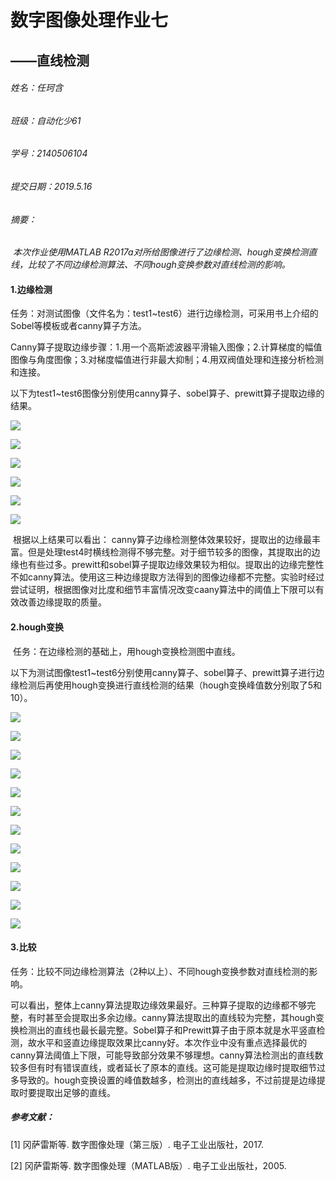 # 数字图像处理作业七

## ——直线检测



###### 姓名：任珂含 

###### 班级：自动化少61 

###### 学号：2140506104

###### 提交日期：2019.5.16



###### *摘要：*

​	*本次作业使用MATLAB R2017a对所给图像进行了边缘检测、hough变换检测直线，比较了不同边缘检测算法、不同hough变换参数对直线检测的影响。*



#### 1.边缘检测

​	任务：对测试图像（文件名为：test1~test6）进行边缘检测，可采用书上介绍的Sobel等模板或者canny算子方法。

​	Canny算子提取边缘步骤：1.用一个高斯滤波器平滑输入图像；2.计算梯度的幅值图像与角度图像；3.对梯度幅值进行非最大抑制；4.用双阀值处理和连接分析检测和连接。

​	以下为test1~test6图像分别使用canny算子、sobel算子、prewitt算子提取边缘的结果。

![](https://github.com/kathyrkh/rkhimages/raw/master/aat1.png)



![](https://github.com/kathyrkh/rkhimages/raw/master/aat2.png)

![](https://github.com/kathyrkh/rkhimages/raw/master/aat3.png)

![](https://raw.githubusercontent.com/kathyrkh/rkhimages/master/aat4.png)



![](https://github.com/kathyrkh/rkhimages/raw/master/aat5.png)

![](https://github.com/kathyrkh/rkhimages/raw/master/aat6.png)



​	根据以上结果可以看出：  canny算子边缘检测整体效果较好，提取出的边缘最丰富。但是处理test4时横线检测得不够完整。对于细节较多的图像，其提取出的边缘也有些过多。prewitt和sobel算子提取边缘效果较为相似。提取出的边缘完整性不如canny算法。使用这三种边缘提取方法得到的图像边缘都不完整。实验时经过尝试证明，根据图像对比度和细节丰富情况改变caany算法中的阈值上下限可以有效改善边缘提取的质量。

 

#### 2.hough变换

​	任务：在边缘检测的基础上，用hough变换检测图中直线。

​	以下为测试图像test1~test6分别使用canny算子、sobel算子、prewitt算子进行边缘检测后再使用hough变换进行直线检测的结果（hough变换峰值数分别取了5和10）。

![](https://raw.githubusercontent.com/kathyrkh/rkhimages/master/bb5t1.png)

![](https://raw.githubusercontent.com/kathyrkh/rkhimages/master/bb10t1.png)

![](https://raw.githubusercontent.com/kathyrkh/rkhimages/master/bb5t2.png)

![](https://raw.githubusercontent.com/kathyrkh/rkhimages/master/bb10t2.png)

![](https://raw.githubusercontent.com/kathyrkh/rkhimages/master/bb5t3.png)

![](https://raw.githubusercontent.com/kathyrkh/rkhimages/master/bb10t3.png)

![](https://raw.githubusercontent.com/kathyrkh/rkhimages/master/bb5t4.png)

![](https://raw.githubusercontent.com/kathyrkh/rkhimages/master/bb10t4.png)

![](https://raw.githubusercontent.com/kathyrkh/rkhimages/master/bb5t5.png)

![](https://raw.githubusercontent.com/kathyrkh/rkhimages/master/bb10t5.png)

![](https://raw.githubusercontent.com/kathyrkh/rkhimages/master/bb5t6.png)

![](https://raw.githubusercontent.com/kathyrkh/rkhimages/master/bb10t6.png)



#### 3.比较

​	任务：比较不同边缘检测算法（2种以上）、不同hough变换参数对直线检测的影响。

​	可以看出，整体上canny算法提取边缘效果最好。三种算子提取的边缘都不够完整，有时甚至会提取出多余边缘。canny算法提取出的直线较为完整，其hough变换检测出的直线也最长最完整。Sobel算子和Prewitt算子由于原本就是水平竖直检测，故水平和竖直边缘提取效果比canny好。本次作业中没有重点选择最优的canny算法阈值上下限，可能导致部分效果不够理想。canny算法检测出的直线数较多但有时有错误直线，或者延长了原本的直线。这可能是提取边缘时提取细节过多导致的。hough变换设置的峰值数越多，检测出的直线越多，不过前提是边缘提取时要提取出足够的直线。





##### 参考文献：

[1] 冈萨雷斯等. 数字图像处理（第三版）. 电子工业出版社，2017.

[2] 冈萨雷斯等. 数字图像处理（MATLAB版）. 电子工业出版社，2005.
